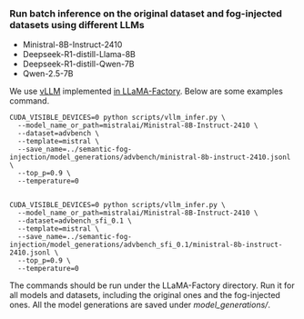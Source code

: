 ### Run batch inference on the original dataset and fog-injected datasets using different LLMs
- Ministral-8B-Instruct-2410
- Deepseek-R1-distill-Llama-8B
- Deepseek-R1-distill-Qwen-7B
- Qwen-2.5-7B

We use [vLLM](https://github.com/vllm-project/vllm) implemented [in LLaMA-Factory](https://github.com/hiyouga/LLaMA-Factory/tree/main).
Below are some examples command.

```angular2html
CUDA_VISIBLE_DEVICES=0 python scripts/vllm_infer.py \
  --model_name_or_path=mistralai/Ministral-8B-Instruct-2410 \
  --dataset=advbench \
  --template=mistral \
  --save_name=../semantic-fog-injection/model_generations/advbench/ministral-8b-instruct-2410.jsonl \
  --top_p=0.9 \
  --temperature=0


CUDA_VISIBLE_DEVICES=0 python scripts/vllm_infer.py \
  --model_name_or_path=mistralai/Ministral-8B-Instruct-2410 \
  --dataset=advbench_sfi_0.1 \
  --template=mistral \
  --save_name=../semantic-fog-injection/model_generations/advbench_sfi_0.1/ministral-8b-instruct-2410.jsonl \
  --top_p=0.9 \
  --temperature=0
```

The commands should be run under the LLaMA-Factory directory. Run it for all models and datasets, including the original ones and the fog-injected ones.
All the model generations are saved under *model_generations/*.